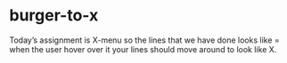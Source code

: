 # burger-to-x
Today’s assignment is  X-menu so the lines that we have done looks like = when the user hover over it your lines should 
move around to look like X.


